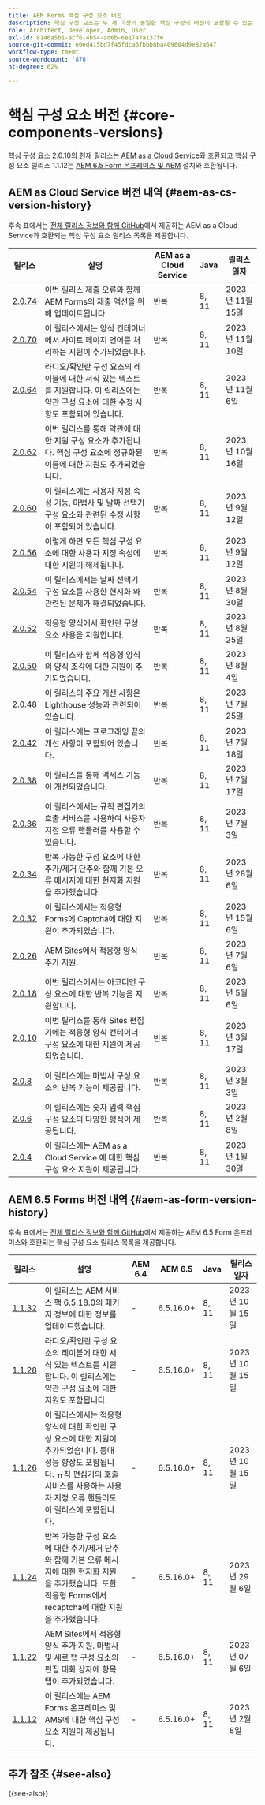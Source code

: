 ```yaml
---
title: AEM Forms 핵심 구성 요소 버전
description: 핵심 구성 요소는 두 개 이상의 동일한 핵심 구성의 버전이 포함될 수 있는 릴리스로 게시됩니다. 이 문서에서는 릴리스 및 버전의 정의와 핵심 구성 요소 및 AEM의 호환성을 이해하는 방법에 대해 설명합니다.
role: Architect, Developer, Admin, User
exl-id: 8146a5b1-acf6-4b54-ad6b-6e1747a137f6
source-git-commit: e0ed415bd7f45fdca6fbbb8ba409604d9e82a647
workflow-type: tm+mt
source-wordcount: '876'
ht-degree: 62%

---
```


# 핵심 구성 요소 버전 {#core-components-versions}

핵심 구성 요소 2.0.10의 현재 릴리스는 [AEM as a Cloud Service](https://experienceleague.adobe.com/docs/experience-manager-cloud-service/landing/home.html?lang=ko-KR)와 호환되고 핵심 구성 요소 릴리스 1.1.12는 [AEM 6.5 Form 온프레미스 및 AEM](https://experienceleague.adobe.com/docs/experience-manager-65/user-guide/home.html?lang=ko-KR) 설치와 호환됩니다.

## AEM as Cloud Service 버전 내역 {#aem-as-cs-version-history}

후속 표에서는 [전체 릴리스 정보와 함께 GitHub](https://github.com/adobe/aem-core-forms-components/releases)에서 제공하는 AEM as a Cloud Service과 호환되는 핵심 구성 요소 릴리스 목록을 제공합니다.

| 릴리스 | 설명 | AEM as a Cloud Service | Java | 릴리스 일자 |
|---|---|---|---|---|
| [2.0.74](https://github.com/adobe/aem-core-forms-components/releases/tag/core-forms-components-reactor-2.0.74) | 이번 릴리스 제출 오류와 함께 AEM Forms의 제출 액션을 위해 업데이트됩니다. | 반복 | 8, 11 | 2023년 11월 15일 |
| [2.0.70](https://github.com/adobe/aem-core-forms-components/releases/tag/core-forms-components-reactor-2.0.70) | 이 릴리스에서는 양식 컨테이너에서 사이트 페이지 언어를 처리하는 지원이 추가되었습니다. | 반복 | 8, 11 | 2023년 11월 10일 |
| [2.0.64](https://github.com/adobe/aem-core-forms-components/releases/tag/core-forms-components-reactor-2.0.64) | 라디오/확인란 구성 요소의 레이블에 대한 서식 있는 텍스트를 지원합니다. 이 릴리스에는 약관 구성 요소에 대한 수정 사항도 포함되어 있습니다. | 반복 | 8, 11 | 2023년 11월 6일 |
| [2.0.62](https://github.com/adobe/aem-core-forms-components/releases/tag/core-forms-components-reactor-2.0.62) | 이번 릴리스를 통해 약관에 대한 지원 구성 요소가 추가됩니다. 핵심 구성 요소에 정규화된 이름에 대한 지원도 추가되었습니다. | 반복 | 8, 11 | 2023년 10월 16일 |
| [2.0.60](https://github.com/adobe/aem-core-forms-components/releases/tag/core-forms-components-reactor-2.0.60) | 이 릴리스에는 사용자 지정 속성 기능, 마법사 및 날짜 선택기 구성 요소와 관련된 수정 사항이 포함되어 있습니다. | 반복 | 8, 11 | 2023년 9월 12일 |
| [2.0.56](https://github.com/adobe/aem-core-forms-components/releases/tag/core-forms-components-reactor-2.0.56) | 이렇게 하면 모든 핵심 구성 요소에 대한 사용자 지정 속성에 대한 지원이 해제됩니다. | 반복 | 8, 11 | 2023년 9월 12일 |
| [2.0.54](https://github.com/adobe/aem-core-forms-components/releases/tag/core-forms-components-reactor-2.0.54) | 이 릴리스에서는 날짜 선택기 구성 요소를 사용한 현지화 와 관련된 문제가 해결되었습니다. | 반복 | 8, 11 | 2023년 8월 30일 |
| [2.0.52](https://github.com/adobe/aem-core-forms-components/releases/tag/core-forms-components-reactor-2.0.52) | 적응형 양식에서 확인란 구성 요소 사용을 지원합니다. | 반복 | 8, 11 | 2023년 8월 25일 |
| [2.0.50](https://github.com/adobe/aem-core-forms-components/releases/tag/core-forms-components-reactor-2.0.50) | 이 릴리스와 함께 적응형 양식의 양식 조각에 대한 지원이 추가되었습니다. | 반복 | 8, 11 | 2023년 8월 4일 |
| [2.0.48](https://github.com/adobe/aem-core-forms-components/releases/tag/core-forms-components-reactor-2.0.48) | 이 릴리스의 주요 개선 사항은 Lighthouse 성능과 관련되어 있습니다. | 반복 | 8, 11 | 2023년 7월 25일 |
| [2.0.42](https://github.com/adobe/aem-core-forms-components/releases/tag/core-forms-components-reactor-2.0.42) | 이 릴리스에는 프로그래밍 끝의 개선 사항이 포함되어 있습니다. | 반복 | 8, 11 | 2023년 7월 18일 |
| [2.0.38](https://github.com/adobe/aem-core-forms-components/releases/tag/core-forms-components-reactor-2.0.38) | 이 릴리스를 통해 액세스 기능이 개선되었습니다. | 반복 | 8, 11 | 2023년 7월 17일 |
| [2.0.36](https://github.com/adobe/aem-core-forms-components/releases/tag/core-forms-components-reactor-2.0.36) | 이 릴리스에서는 규칙 편집기의 호출 서비스를 사용하여 사용자 지정 오류 핸들러를 사용할 수 있습니다. | 반복 | 8, 11 | 2023년 7월 3일 |
| [2.0.34](https://github.com/adobe/aem-core-forms-components/releases/tag/core-forms-components-reactor-2.0.34) | 반복 가능한 구성 요소에 대한 추가/제거 단추와 함께 기본 오류 메시지에 대한 현지화 지원을 추가했습니다. | 반복 | 8, 11 | 2023년 28월 6일 |
| [2.0.32](https://github.com/adobe/aem-core-forms-components/releases/tag/core-forms-components-reactor-2.0.32) | 이 릴리스에서는 적응형 Forms에 Captcha에 대한 지원이 추가되었습니다. | 반복 | 8, 11 | 2023년 15월 6일 |
| [2.0.26](https://github.com/adobe/aem-core-forms-components/releases/tag/core-forms-components-reactor-2.0.26) | AEM Sites에서 적응형 양식 추가 지원. | 반복 | 8, 11 | 2023년 7월 6일 |
| [2.0.18](https://github.com/adobe/aem-core-forms-components/releases/tag/core-forms-components-reactor-2.0.18) | 이번 릴리스에서는 아코디언 구성 요소에 대한 반복 기능을 지원합니다. | 반복 | 8, 11 | 2023년 5월 6일 |
| [2.0.10](https://github.com/adobe/aem-core-forms-components/releases/tag/core-forms-components-reactor-2.0.10) | 이번 릴리스를 통해 Sites 편집기에는 적응형 양식 컨테이너 구성 요소에 대한 지원이 제공되었습니다. | 반복 | 8, 11 | 2023년 3월 17일 |
| [2.0.8](https://github.com/adobe/aem-core-forms-components/releases/tag/core-forms-components-reactor-2.0.8) | 이 릴리스에는 마법사 구성 요소의 반복 기능이 제공됩니다. | 반복 | 8, 11 | 2023년 3월 3일 |
| [2.0.6](https://github.com/adobe/aem-core-forms-components/releases/tag/core-forms-components-reactor-2.0.6) | 이 릴리스에는 숫자 입력 핵심 구성 요소의 다양한 형식이 제공됩니다. | 반복 | 8, 11 | 2023년 2월 8일 |
| [2.0.4](https://github.com/adobe/aem-core-forms-components/releases/tag/core-forms-components-reactor-2.0.6) | 이 릴리스에는 AEM as a Cloud Service 에 대한 핵심 구성 요소 지원이 제공됩니다. | 반복 | 8, 11 | 2023년 1월 30일 |

## AEM 6.5 Forms 버전 내역 {#aem-as-form-version-history}

후속 표에서는 [전체 릴리스 정보와 함께 GitHub](https://github.com/adobe/aem-core-forms-components/releases/tag/core-forms-components-reactor-1.1.12)에서 제공하는 AEM 6.5 Form 온프레미스와 호환되는 핵심 구성 요소 릴리스 목록을 제공합니다.

| 릴리스 | 설명 | AEM 6.4 | AEM 6.5 | Java | 릴리스 일자 |
|---|---|---|---|---|---|
| [1.1.32](https://github.com/adobe/aem-core-forms-components/releases/tag/core-forms-components-reactor-1.1.32) | 이 릴리스는 AEM 서비스 팩 6.5.18.0의 패키지 정보에 대한 정보를 업데이트했습니다. | - | 6.5.16.0+ | 8, 11 | 2023년 10월 15일 |
| [1.1.28](https://github.com/adobe/aem-core-forms-components/releases/tag/core-forms-components-reactor-1.1.28) | 라디오/확인란 구성 요소의 레이블에 대한 서식 있는 텍스트를 지원합니다. 이 릴리스에는 약관 구성 요소에 대한 지원도 포함됩니다. | - | 6.5.16.0+ | 8, 11 | 2023년 10월 15일 |
| [1.1.26](https://github.com/adobe/aem-core-forms-components/releases/tag/core-forms-components-reactor-1.1.26) | 이 릴리스에서는 적응형 양식에 대한 확인란 구성 요소에 대한 지원이 추가되었습니다. 등대 성능 향상도 포함됩니다. 규칙 편집기의 호출 서비스를 사용하는 사용자 지정 오류 핸들러도 이 릴리스에 포함됩니다. | - | 6.5.16.0+ | 8, 11 | 2023년 10월 15일 |
| [1.1.24](https://github.com/adobe/aem-core-forms-components/releases/tag/core-forms-components-reactor-1.1.24) | 반복 가능한 구성 요소에 대한 추가/제거 단추와 함께 기본 오류 메시지에 대한 현지화 지원을 추가했습니다. 또한 적응형 Forms에서 recaptcha에 대한 지원을 추가했습니다. | - | 6.5.16.0+ | 8, 11 | 2023년 29월 6일 |
| [1.1.22](https://github.com/adobe/aem-core-forms-components/releases/tag/core-forms-components-reactor-1.1.22) | AEM Sites에서 적응형 양식 추가 지원. 마법사 및 세로 탭 구성 요소의 편집 대화 상자에 항목 탭이 추가되었습니다. | - | 6.5.16.0+ | 8, 11 | 2023년 07월 6일 |
| [1.1.12](https://github.com/adobe/aem-core-forms-components/releases/tag/core-forms-components-reactor-1.1.12) | 이 릴리스에는 AEM Forms 온프레미스 및 AMS에 대한 핵심 구성 요소 지원이 제공됩니다. | - | 6.5.16.0+ | 8, 11 | 2023년 2월 8일 |

## 추가 참조 {#see-also}

{{see-also}}